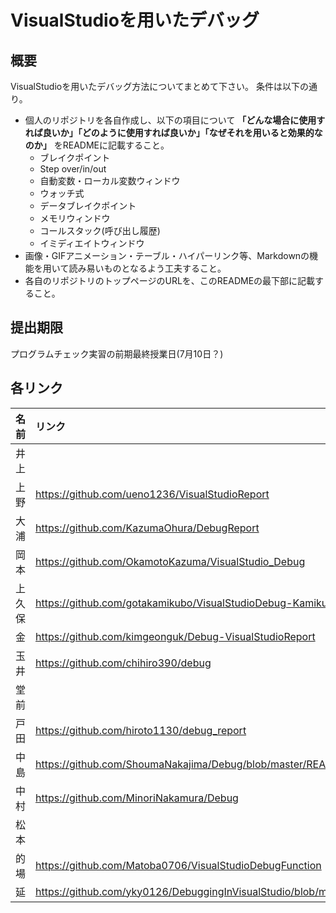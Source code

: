 ﻿# VisualStudioを用いたデバッグ

## 概要
VisualStudioを用いたデバッグ方法についてまとめて下さい。
条件は以下の通り。

* 個人のリポジトリを各自作成し、以下の項目について **「どんな場合に使用すれば良いか」「どのように使用すれば良いか」「なぜそれを用いると効果的なのか」** をREADMEに記載すること。
  * ブレイクポイント
  * Step over/in/out
  * 自動変数・ローカル変数ウィンドウ
  * ウォッチ式
  * データブレイクポイント
  * メモリウィンドウ
  * コールスタック(呼び出し履歴)
  * イミディエイトウィンドウ
* 画像・GIFアニメーション・テーブル・ハイパーリンク等、Markdownの機能を用いて読み易いものとなるよう工夫すること。
* 各自のリポジトリのトップページのURLを、このREADMEの最下部に記載すること。

## 提出期限
プログラムチェック実習の前期最終授業日(7月10日？)

## 各リンク

|名前|リンク|
|:-|:-|
|井上||
|上野|https://github.com/ueno1236/VisualStudioReport|
|大浦|https://github.com/KazumaOhura/DebugReport|
|岡本|https://github.com/OkamotoKazuma/VisualStudio_Debug|
|上久保|https://github.com/gotakamikubo/VisualStudioDebug-KamikuboGota-|
|金|https://github.com/kimgeonguk/Debug-VisualStudioReport|
|玉井|https://github.com/chihiro390/debug|
|堂前||
|戸田|https://github.com/hiroto1130/debug_report|
|中島|https://github.com/ShoumaNakajima/Debug/blob/master/README.md|
|中村|https://github.com/MinoriNakamura/Debug|
|松本||https://github.com/m-kazumasa/debug_report
|的場|https://github.com/Matoba0706/VisualStudioDebugFunction|
|延|https://github.com/yky0126/DebuggingInVisualStudio/blob/master/README.md|

